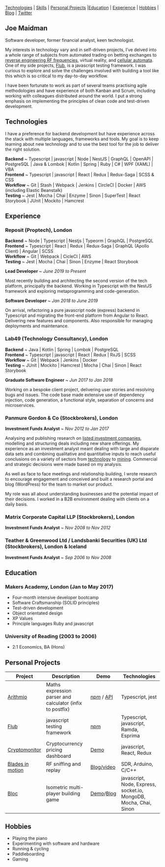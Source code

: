 [Technologies](#technologies) | [Skills](#skills) | [Personal Projects](#personal-projects) |[Education](#education) | [Experience](#experience) | [Hobbies](#hobbies) | [Blog](http://www.joemaidman.com/) | [Twitter](https://twitter.com/joemaidman)

## Joe Maidman

Software developer, former financial analyst, keen technologist.

My interests in technology vary and in self-driven projects, I’ve delved into a whole range of subjects from automated trading on betting exchanges to [reverse engineering RF frequencies](https://github.com/joemaidman/blades-in-motion), virtual reality, and [cellular automata](http://gameoflife.netlify.com/). One of my side projects, [Flub](https://github.com/joemaidman/flub), is a javascript testing framework. I was curious to explore and solve the challenges involved with building a tool like this which is so critical to my day-to-day workflow.

I have been fortunate to work as part of several teams practising agile methodologies and have experience of both Kanban and Scrum, including working with colleagues distributed around the world. I put a strong emphasis on implementing the principles of clean code and test-driven development.

## Technologies

I have a preference for backend development but have experience across the stack with multiple languages, frameworks and tools. My goal is to keep learning about new technology and to use the best tool for the job to deliver the right solution.

<b>Backend</b> ~ Typescript | javascript | Node | NestJS | GraphQL | OpenAPI | PostgreSQL | Java & Lombok | Kotlin | Spring | Ruby | C# | WPF (XAML) | VBA </br>
<b>Frontend</b> ~ Typescript | javascript | React | Redux | Redux-Saga | SCSS & CSS</br>
<b>Workflow</b> ~ Git | Stash | Webpack | Jenkins | CircleCI | Docker | AWS (including Elastic Beanstalk)</br>
<b>Testing</b> ~ Jest | Mocha | Chai | Enzyme | Sinon | SuperTest | React Storybook | JUnit | Mockito | Hamcrest

## Experience

### Reposit (Proptech), London

<b>Backend</b> ~ Node | Typescript | Nestjs | Typeorm | GraphQL | PostgreSQL </br>
<b>Frontend</b> ~ Typescript | React | Redux | Redux-Saga | GraphQL (Apollo Client) | Angular | SCSS </br>
<b>Workflow</b> ~ Git | Webpack | CicleCI | AWS</br>
<b>Testing</b> ~ Jest | Mocha | Chai | Sinon | Enzyme | React Storybook

**Lead Developer** ~ _June 2019 to Present_

Most recently building and architecting the second version of the tech platform, principally the backend. Working in Typescript with the NestJS framework and exploring metaprogramming and code-generation.

**Software Developer** ~ _Jan 2018 to June 2019_

On arrival, refactoring a pure javascript node (express) backend in Typescript and migrating the front-end platform from Angular to React. Delivering new features and components. Also responsible for managing deployments and maintenance.

### Lab49 (Technology Consultancy), London

<b>Backend</b> ~ Java | Kotlin | Spring | Lombok | PostgreSQL </br>
<b>Frontend</b> ~ Typescript | javascript | React | Redux | RxJS | SCSS </br>
<b>Workflow</b> ~ Git | Webpack | Jenkins | Docker</br>
<b>Testing</b> ~ JUnit | Mockito | Hamcrest | Mocha | Chai | Sinon | React Storybook

**Graduate Software Engineer** ~ _Jun 2017 to Jan 2018_

Working on a bespoke client project, delivering user stories and resolving bugs and issues. The code base made extensive use of dependency injection, code generation, a functional style, separation of concerns and microservices.

### Panmure Gordon & Co (Stockbrokers), London

**Investment Funds Analyst** ~ _Nov 2012 to Jan 2017_

Analysing and publishing research on [listed investment companies](https://en.wikipedia.org/wiki/Closed-end_fund), modelling and structuring deals including new share offerings. My experience as an investment analyst meant dealing with large and disparate data sets and combining qualitative and quantitative inputs to reach useful conclusions on a variety of sectors from [technology](http://joemaidman.com/documents/PCT.pdf) to [mining](http://joemaidman.com/documents/BRWM.pdf). Commercial and strategic decisions were made based on my analysis.

As well as face to face meetings and relationship building, I wrote research to encourage engagement and conceived and built a research portal and blog (WordPress) for the team to market our product.

My role was all about understanding businesses and the potential impact of their decisions. I worked in a B2B environment dealing with clients on a daily basis.

### Matrix Corporate Capital LLP (Stockbrokers), London

**Investment Funds Analyst** ~ _Nov 2008 to Nov 2012_

### Teather & Greenwood Ltd / Landsbanki Securities (UK) Ltd (Stockbrokers), London & Iceland

**Investment Funds Analyst** ~ _Sep 2006 to Nov 2008_

## Education

### Makers Academy, London (Jan to May 2017)

- Four-month intensive developer bootcamp
- Software Craftsmanship (SOLID principles)
- Test-driven development
- Object orientated design
- XP Values
- Principle languages Ruby and javascript

### University of Reading (2003 to 2006)

- 2:1 Economics, BA (Hons)

## Personal Projects

| Project                                                            | Description                                               | Demo                                                                                                                                | Technologies                                                      |
| ------------------------------------------------------------------ | --------------------------------------------------------- | ----------------------------------------------------------------------------------------------------------------------------------- | ----------------------------------------------------------------- |
| [Arithmio](https://github.com/joemaidman/arithmio)                 | Maths expression parser and calculator (infix to postfix) | [npm](https://www.npmjs.com/package/arithmio) / [API](https://arithmio.netlify.com/#introduction)                                   | Typescript, jest                                                  |
| [Flub](https://github.com/joemaidman/flub)                         | javascript testing framework                              | [npm](https://www.npmjs.com/package/flub)                                                                                           | Typescript, javascript, Ramda, Esprima                            |
| [Cryptomonitor](https://github.com/joemaidman/cryptomonitor)       | Cryptocurrency pricing dashboard                          | [Demo](https://cryptomonitor.netlify.com/)                                                                                          | javascript, React, Redux                                          |
| [Blades in motion](https://github.com/joemaidman/blades-in-motion) | RF sniffing and replay                                    | [Blog/video](http://www.joemaidman.com/rf-packet-sniffing-replay-youre-only-coming-through-in-waves)                                | SDR, Arduino, C/C++                                               |
| [Bloc](https://github.com/joemaidman/bloc)                         | Isometric multi-player building game                      | [Demo](https://bloc-game.herokuapp.com/)/[Blog](http://www.joemaidman.com/the-story-of-bloc-an-isometric-multiplayer-building-game) | javascript, Node, Express, socket.io, MongoDB, Mocha, Chai, Sinon |

## Hobbies

- Playing the piano
- Experimenting with software and hardware
- Running & cycling
- Paddleboarding
- Gaming
